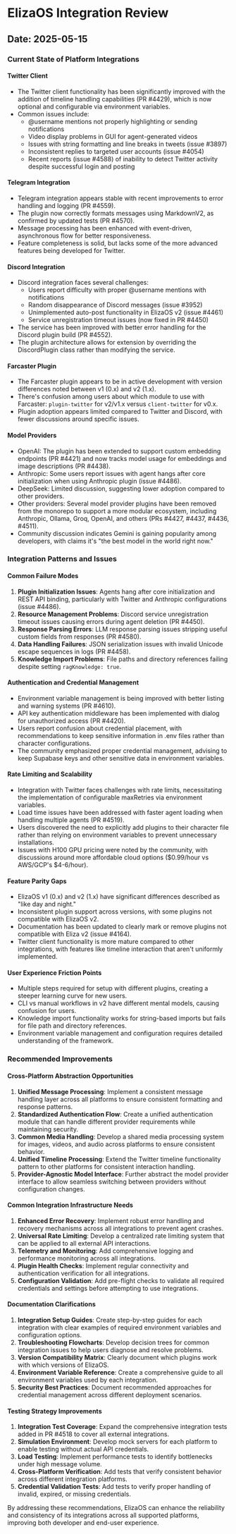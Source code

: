 # ElizaOS Integration Review
## Date: 2025-05-15

### Current State of Platform Integrations

#### Twitter Client
- The Twitter client functionality has been significantly improved with the addition of timeline handling capabilities (PR #4429), which is now optional and configurable via environment variables.
- Common issues include:
  - @username mentions not properly highlighting or sending notifications
  - Video display problems in GUI for agent-generated videos
  - Issues with string formatting and line breaks in tweets (issue #3897)
  - Inconsistent replies to targeted user accounts (issue #4054)
  - Recent reports (issue #4588) of inability to detect Twitter activity despite successful login and posting

#### Telegram Integration
- Telegram integration appears stable with recent improvements to error handling and logging (PR #4559).
- The plugin now correctly formats messages using MarkdownV2, as confirmed by updated tests (PR #4570).
- Message processing has been enhanced with event-driven, asynchronous flow for better responsiveness.
- Feature completeness is solid, but lacks some of the more advanced features being developed for Twitter.

#### Discord Integration
- Discord integration faces several challenges:
  - Users report difficulty with proper @username mentions with notifications
  - Random disappearance of Discord messages (issue #3952)
  - Unimplemented auto-post functionality in ElizaOS v2 (issue #4461)
  - Service unregistration timeout issues (now fixed in PR #4450)
- The service has been improved with better error handling for the Discord plugin build (PR #4552).
- The plugin architecture allows for extension by overriding the DiscordPlugin class rather than modifying the service.

#### Farcaster Plugin
- The Farcaster plugin appears to be in active development with version differences noted between v1 (0.x) and v2 (1.x).
- There's confusion among users about which module to use with Farcaster: `plugin-twitter` for v2/v1.x versus `client-twitter` for v0.x.
- Plugin adoption appears limited compared to Twitter and Discord, with fewer discussions around specific issues.

#### Model Providers
- OpenAI: The plugin has been extended to support custom embedding endpoints (PR #4421) and now tracks model usage for embeddings and image descriptions (PR #4438).
- Anthropic: Some users report issues with agent hangs after core initialization when using Anthropic plugin (issue #4486).
- DeepSeek: Limited discussion, suggesting lower adoption compared to other providers.
- Other providers: Several model provider plugins have been removed from the monorepo to support a more modular ecosystem, including Anthropic, Ollama, Groq, OpenAI, and others (PRs #4427, #4437, #4436, #4511).
- Community discussion indicates Gemini is gaining popularity among developers, with claims it's "the best model in the world right now."

### Integration Patterns and Issues

#### Common Failure Modes
1. **Plugin Initialization Issues**: Agents hang after core initialization and REST API binding, particularly with Twitter and Anthropic configurations (issue #4486).
2. **Resource Management Problems**: Discord service unregistration timeout issues causing errors during agent deletion (PR #4450).
3. **Response Parsing Errors**: LLM response parsing issues stripping useful custom fields from responses (PR #4580).
4. **Data Handling Failures**: JSON serialization issues with invalid Unicode escape sequences in logs (PR #4458).
5. **Knowledge Import Problems**: File paths and directory references failing despite setting `ragKnowledge: true`.

#### Authentication and Credential Management
- Environment variable management is being improved with better listing and warning systems (PR #4610).
- API key authentication middleware has been implemented with dialog for unauthorized access (PR #4420).
- Users report confusion about credential placement, with recommendations to keep sensitive information in .env files rather than character configurations.
- The community emphasized proper credential management, advising to keep Supabase keys and other sensitive data in environment variables.

#### Rate Limiting and Scalability
- Integration with Twitter faces challenges with rate limits, necessitating the implementation of configurable maxRetries via environment variables.
- Load time issues have been addressed with faster agent loading when handling multiple agents (PR #4519).
- Users discovered the need to explicitly add plugins to their character file rather than relying on environment variables to prevent unnecessary installations.
- Issues with H100 GPU pricing were noted by the community, with discussions around more affordable cloud options ($0.99/hour vs AWS/GCP's $4-6/hour).

#### Feature Parity Gaps
- ElizaOS v1 (0.x) and v2 (1.x) have significant differences described as "like day and night."
- Inconsistent plugin support across versions, with some plugins not compatible with ElizaOS v2.
- Documentation has been updated to clearly mark or remove plugins not compatible with Eliza v2 (issue #4164).
- Twitter client functionality is more mature compared to other integrations, with features like timeline interaction that aren't uniformly implemented.

#### User Experience Friction Points
- Multiple steps required for setup with different plugins, creating a steeper learning curve for new users.
- CLI vs manual workflows in v2 have different mental models, causing confusion for users.
- Knowledge import functionality works for string-based imports but fails for file path and directory references.
- Environment variable management and configuration requires detailed understanding of the framework.

### Recommended Improvements

#### Cross-Platform Abstraction Opportunities
1. **Unified Message Processing**: Implement a consistent message handling layer across all platforms to ensure consistent formatting and response patterns.
2. **Standardized Authentication Flow**: Create a unified authentication module that can handle different provider requirements while maintaining security.
3. **Common Media Handling**: Develop a shared media processing system for images, videos, and audio across platforms to ensure consistent behavior.
4. **Unified Timeline Processing**: Extend the Twitter timeline functionality pattern to other platforms for consistent interaction handling.
5. **Provider-Agnostic Model Interface**: Further abstract the model provider interface to allow seamless switching between providers without configuration changes.

#### Common Integration Infrastructure Needs
1. **Enhanced Error Recovery**: Implement robust error handling and recovery mechanisms across all integrations to prevent agent crashes.
2. **Universal Rate Limiting**: Develop a centralized rate limiting system that can be applied to all external API interactions.
3. **Telemetry and Monitoring**: Add comprehensive logging and performance monitoring across all integrations.
4. **Plugin Health Checks**: Implement regular connectivity and authentication verification for all integrations.
5. **Configuration Validation**: Add pre-flight checks to validate all required credentials and settings before attempting to use integrations.

#### Documentation Clarifications
1. **Integration Setup Guides**: Create step-by-step guides for each integration with clear examples of required environment variables and configuration options.
2. **Troubleshooting Flowcharts**: Develop decision trees for common integration issues to help users diagnose and resolve problems.
3. **Version Compatibility Matrix**: Clearly document which plugins work with which versions of ElizaOS.
4. **Environment Variable Reference**: Create a comprehensive guide to all environment variables used by each integration.
5. **Security Best Practices**: Document recommended approaches for credential management across different deployment scenarios.

#### Testing Strategy Improvements
1. **Integration Test Coverage**: Expand the comprehensive integration tests added in PR #4518 to cover all external integrations.
2. **Simulation Environment**: Develop mock servers for each platform to enable testing without actual API credentials.
3. **Load Testing**: Implement performance tests to identify bottlenecks under high message volume.
4. **Cross-Platform Verification**: Add tests that verify consistent behavior across different integration platforms.
5. **Credential Validation Tests**: Add tests to verify proper handling of invalid, expired, or missing credentials.

By addressing these recommendations, ElizaOS can enhance the reliability and consistency of its integrations across all supported platforms, improving both developer and end-user experience.